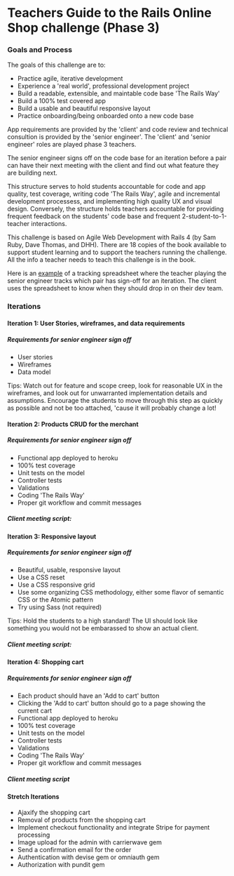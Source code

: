 # Teachers Guide to the Rails Online Shop challenge (Phase 3)

### Goals and Process

The goals of this challenge are to:
- Practice agile, iterative development 
- Experience a 'real world', professional development project
- Build a readable, extensible, and maintable code base 'The Rails Way'
- Build a 100% test covered app
- Build a usable and beautiful responsive layout
- Practice onboarding/being onboarded onto a new code base

App requirements are provided by the 'client' and code review and technical consultion is provided by the 'senior engineer'.  The 'client' and 'senior engineer' roles are played phase 3 teachers.

The senior engineer signs off on the code base for an iteration before a pair can have their next meeting with the client and find out what feature they are building next.

This structure serves to hold students accountable for code and app quality, test coverage, writing code 'The Rails Way', agile and incremental development processess, and implementing high quality UX and visual design.  Conversely, the structure holds teachers accountable for providing frequent feedback on the students' code base and frequent 2-student-to-1-teacher interactions. 

This challenge is based on Agile Web Development with Rails 4 (by Sam Ruby, Dave Thomas, and DHH).  There are 18 copies of the book available to support student learning and to support the teachers running the challenge.  All the info a teacher needs to teach this challenge is in the book.

Here is an [example](https://docs.google.com/spreadsheets/d/14r-3aPGNZcPXPXZegyDX259XGLzgOLpKd58XnafFVrw/edit#gid=0) of a tracking spreadsheet where the teacher playing the senior engineer tracks which pair has sign-off for an iteration.  The client uses the spreadsheet to know when they should drop in on their dev team.

### Iterations

#### Iteration 1: User Stories, wireframes, and data requirements

##### Requirements for senior engineer sign off
- User stories 
- Wireframes
- Data model

Tips: Watch out for feature and scope creep, look for reasonable UX in the wireframes, and look out for unwarranted implementation details and assumptions.  Encourage the students to move through this step as quickly as possible and not be too attached, 'cause it will probably change a lot!

#### Iteration 2: Products CRUD for the merchant


##### Requirements for senior engineer sign off

- Functional app deployed to heroku
- 100% test coverage
- Unit tests on the model
- Controller tests
- Validations
- Coding 'The Rails Way'
- Proper git workflow and commit messages

##### Client meeting script:

#### Iteration 3: Responsive layout

##### Requirements for senior engineer sign off

- Beautiful, usable, responsive layout
- Use a CSS reset
- Use a CSS responsive grid
- Use some organizing CSS methodology, either some flavor of semantic CSS or the Atomic pattern
- Try using Sass (not required)

Tips: Hold the students to a high standard!  The UI should look like something you would not be embarassed to show an actual client.

##### Client meeting script:

#### Iteration 4: Shopping cart

##### Requirements for senior engineer sign off

- Each product should have an 'Add to cart' button
- Clicking the 'Add to cart' button should go to a page showing the current cart
- Functional app deployed to heroku
- 100% test coverage
- Unit tests on the model
- Controller tests
- Validations
- Coding 'The Rails Way'
- Proper git workflow and commit messages

##### Client meeting script

#### Stretch Iterations

- Ajaxify the shopping cart
- Removal of products from the shopping cart
- Implement checkout functionality and integrate Stripe for payment processing
- Image upload for the admin with carrierwave gem
- Send a confirmation email for the order
- Authentication with devise gem or omniauth gem
- Authorization with pundit gem
